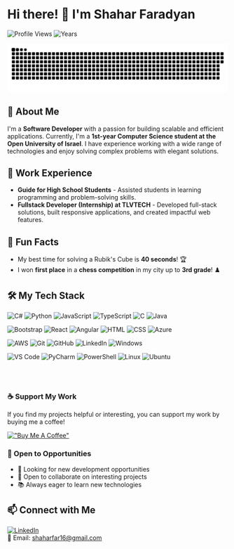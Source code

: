 # Hi there! 👋 I'm Shahar Faradyan 
![Profile Views](https://komarev.com/ghpvc/?username=IamShaharFar&label=Profile%20views&color=0e75b6&style=flat)
![Years](https://badges.strrl.dev/years/IamShaharFar)

<picture>
  <source media="(prefers-color-scheme: dark)" srcset="https://raw.githubusercontent.com/IamShaharFar/IamShaharFar/main/dist/github-snake-dark.svg" />
  <source media="(prefers-color-scheme: light)" srcset="https://raw.githubusercontent.com/IamShaharFar/IamShaharFar/main/dist/github-snake.svg" />
  <img alt="github-snake" src="https://raw.githubusercontent.com/IamShaharFar/IamShaharFar/main/dist/github-snake.svg" />
</picture>

## 🚀 About Me
I'm a **Software Developer** with a passion for building scalable and efficient applications. Currently, I'm a **1st-year Computer Science student at the Open University of Israel**. I have experience working with a wide range of technologies and enjoy solving complex problems with elegant solutions.

## 💼 Work Experience
- **Guide for High School Students** - Assisted students in learning programming and problem-solving skills.
- **Fullstack Developer (Internship) at TLVTECH** - Developed full-stack solutions, built responsive applications, and created impactful web features.

## 🎉 Fun Facts
- My best time for solving a Rubik's Cube is **40 seconds**! 🏆
- I won **first place** in a **chess competition** in my city up to **3rd grade**! ♟️

## 🛠️ My Tech Stack

![C#](https://skillicons.dev/icons?i=cs) ![Python](https://skillicons.dev/icons?i=python) ![JavaScript](https://skillicons.dev/icons?i=javascript) ![TypeScript](https://skillicons.dev/icons?i=typescript)
![C](https://skillicons.dev/icons?i=c) ![Java](https://skillicons.dev/icons?i=java)

![Bootstrap](https://skillicons.dev/icons?i=bootstrap) ![React](https://skillicons.dev/icons?i=react) ![Angular](https://skillicons.dev/icons?i=angular) ![HTML](https://skillicons.dev/icons?i=html) ![CSS](https://skillicons.dev/icons?i=css) ![Azure](https://skillicons.dev/icons?i=azure)

![AWS](https://skillicons.dev/icons?i=aws) ![Git](https://skillicons.dev/icons?i=git) ![GitHub](https://skillicons.dev/icons?i=github) ![LinkedIn](https://skillicons.dev/icons?i=linkedin) ![Windows](https://skillicons.dev/icons?i=windows)

![VS Code](https://skillicons.dev/icons?i=vscode) ![PyCharm](https://skillicons.dev/icons?i=pycharm) ![PowerShell](https://skillicons.dev/icons?i=powershell) ![Linux](https://skillicons.dev/icons?i=linux) ![Ubuntu](https://skillicons.dev/icons?i=ubuntu) 

<br><br>

### ☕ Support My Work
If you find my projects helpful or interesting, you can support my work by buying me a coffee!

[!["Buy Me A Coffee"](https://www.buymeacoffee.com/assets/img/custom_images/orange_img.png)](https://www.buymeacoffee.com/shaharfar1a)

### 🤝 Open to Opportunities
- 💼 Looking for new development opportunities
- 👥 Open to collaborate on interesting projects
- 📚 Always eager to learn new technologies

## 📫 Connect with Me
[![LinkedIn](https://skillicons.dev/icons?i=linkedin)](https://www.linkedin.com/in/shahar-faradyan/)  
📧 Email: [shaharfar16@gmail.com](mailto:shaharfar16@gmail.com)
